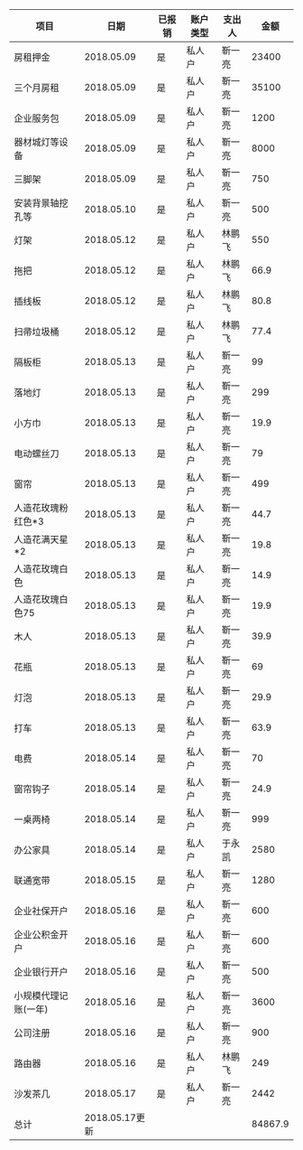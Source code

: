 | **项目**      | **日期**       | **已报销** | **账户类型** | **支出人** | **金额**  |
| ----------- | ------------ | ------- | -------- | ------- | ------- |
| 房租押金        | 2018.05.09   | 是       | 私人户      | 靳一亮     | 23400   |
| 三个月房租       | 2018.05.09   | 是       | 私人户      | 靳一亮     | 35100   |
| 企业服务包       | 2018.05.09   | 是       | 私人户      | 靳一亮     | 1200    |
| 器材城灯等设备     | 2018.05.09   | 是       | 私人户      | 靳一亮     | 8000    |
| 三脚架         | 2018.05.09   | 是       | 私人户      | 靳一亮     | 750     |
| 安装背景轴挖孔等    | 2018.05.10   | 是       | 私人户      | 靳一亮     | 500     |
| 灯架          | 2018.05.12   | 是       | 私人户      | 林鹏飞     | 550     |
| 拖把          | 2018.05.12   | 是       | 私人户      | 林鹏飞     | 66.9    |
| 插线板         | 2018.05.12   | 是       | 私人户      | 林鹏飞     | 80.8    |
| 扫帚垃圾桶       | 2018.05.12   | 是       | 私人户      | 林鹏飞     | 77.4    |
| 隔板柜         | 2018.05.13   | 是       | 私人户      | 靳一亮     | 99      |
| 落地灯         | 2018.05.13   | 是       | 私人户      | 靳一亮     | 299     |
| 小方巾         | 2018.05.13   | 是       | 私人户      | 靳一亮     | 19.9    |
| 电动螺丝刀       | 2018.05.13   | 是       | 私人户      | 靳一亮     | 79      |
| 窗帘          | 2018.05.13   | 是       | 私人户      | 靳一亮     | 499     |
| 人造花玫瑰粉红色*3  | 2018.05.13   | 是       | 私人户      | 靳一亮     | 44.7    |
| 人造花满天星*2    | 2018.05.13   | 是       | 私人户      | 靳一亮     | 19.8    |
| 人造花玫瑰白色     | 2018.05.13   | 是       | 私人户      | 靳一亮     | 14.9    |
| 人造花玫瑰白色75   | 2018.05.13   | 是       | 私人户      | 靳一亮     | 19.9    |
| 木人          | 2018.05.13   | 是       | 私人户      | 靳一亮     | 39.9    |
| 花瓶          | 2018.05.13   | 是       | 私人户      | 靳一亮     | 69      |
| 灯泡          | 2018.05.13   | 是       | 私人户      | 靳一亮     | 29.9    |
| 打车          | 2018.05.13   | 是       | 私人户      | 靳一亮     | 63.9    |
| 电费          | 2018.05.14   | 是       | 私人户      | 靳一亮     | 70      |
| 窗帘钩子        | 2018.05.14   | 是       | 私人户      | 靳一亮     | 24.9    |
| 一桌两椅        | 2018.05.14   | 是       | 私人户      | 靳一亮     | 999     |
| 办公家具        | 2018.05.14   | 是       | 私人户      | 于永凯     | 2580    |
| 联通宽带        | 2018.05.15   | 是       | 私人户      | 靳一亮     | 1280    |
| 企业社保开户      | 2018.05.16   | 是       | 私人户      | 靳一亮     | 600     |
| 企业公积金开户     | 2018.05.16   | 是       | 私人户      | 靳一亮     | 600     |
| 企业银行开户      | 2018.05.16   | 是       | 私人户      | 靳一亮     | 500     |
| 小规模代理记账(一年) | 2018.05.16   | 是       | 私人户      | 靳一亮     | 3600    |
| 公司注册        | 2018.05.16   | 是       | 私人户      | 靳一亮     | 900     |
| 路由器         | 2018.05.16   | 是       | 私人户      | 林鹏飞     | 249     |
| 沙发茶几        | 2018.05.17   | 是       | 私人户      | 靳一亮     | 2442    |
| 总计          | 2018.05.17更新 |         |          |         | 84867.9 |